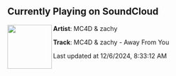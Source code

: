 ## Currently Playing on SoundCloud

[<img align="left" width="100" src="https://i1.sndcdn.com/artworks-NgDMDaLT2uszHRVM-TDEaiQ-t500x500.jpg">](https://soundcloud.com/mc4d_official/mc4d-zachy-away-from-you?in=mc4d_official/sets/wanderings-ep)

**Artist**: MC4D & zachy 

**Track**: MC4D & zachy - Away From You

Last updated at 12/6/2024, 8:33:12 AM
